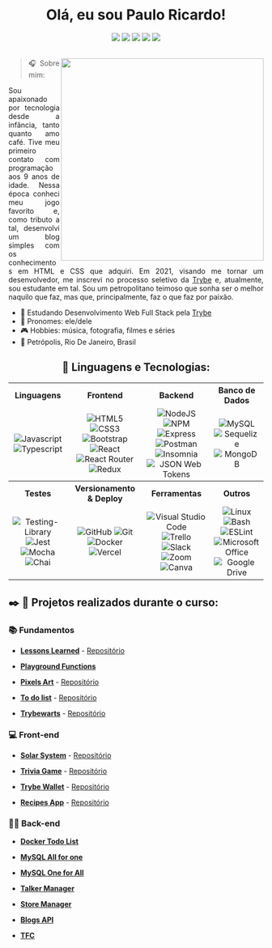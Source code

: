 <div align="center"><h1>  Olá, eu sou Paulo Ricardo! </h1></div>

<!-- Contato -->
<div align="center">
  <a href="https://www.linkedin.com/in/pauloricardosb/" target="_blank"><img src="https://img.shields.io/badge/-LinkedIn-%230077B5?style=for-the-badge&logo=linkedin&logoColor=white" target="_blank"></a> 
  <a href="mailto:pauloricardosbarboza@gmail.com" target="_blank"><img src="https://img.shields.io/badge/Gmail-D14836?style=for-the-badge&logo=gmail&logoColor=white"></a>
  <a href="https://api.whatsapp.com/send?phone=5524992140588" target="_blank"><img src="https://img.shields.io/badge/WhatsApp-25D366?style=for-the-badge&logo=whatsapp&logoColor=white"></a>
  <a href="https://t.me/pauloricardosb" target="_blank"><img src="https://img.shields.io/badge/Telegram-2CA5E0?style=for-the-badge&logo=telegram&logoColor=white"></a>
  <a href="https://www.instagram.com/pauloricardosb/" target="_blank"><img src="https://img.shields.io/badge/-Instagram-%23E4405F?style=for-the-badge&logo=instagram&logoColor=white" target="_blank"></a>
</div>
<br>

<div align="justify">
 <img align="right" src="https://raw.githubusercontent.com/MicaelliMedeiros/micaellimedeiros/master/image/computer-illustration.png" width="400px">
 
> 🎧   Sobre mim:
 
  <p> Sou apaixonado por tecnologia desde a infância, tanto quanto amo café. Tive meu primeiro contato com programação aos 9 anos de idade. Nessa época conheci meu jogo favorito e, como tributo a tal, desenvolvi um blog simples com os conhecimentos em HTML e CSS que adquiri. Em 2021, visando me tornar um desenvolvedor, me inscrevi no processo seletivo da <a href="https://www.betrybe.com/">Trybe</a> e, atualmente, sou estudante em tal. Sou um petropolitano teimoso que sonha ser o melhor naquilo que faz, mas que, principalmente, faz o que faz por paixão. </p>

</div>

- 🌱 Estudando Desenvolvimento Web Full Stack pela [Trybe](https://www.betrybe.com/)
- 👩 Pronomes: ele/dele
- 🎮 Hobbies: música, fotografia, filmes e séries
- 📍 Petrópolis, Rio De Janeiro, Brasil

##

<div align="center">

<h2 align="center"> 🦄   Linguagens e Tecnologias:  </h2>
 
<table>
<tr>
  <th>Linguagens</th>
  <th>Frontend</th>
  <th>Backend</th>
  <th>Banco de Dados</th>
</tr>
<tr>
  <td align="center" >
    <img alt="Javascript" src="https://img.shields.io/badge/javascript-%23323330.svg?style=for-the-badge&logo=javascript&logoColor=%23F7DF1E">
    <img alt="Typescript" src="https://img.shields.io/badge/typescript-%23007ACC.svg?style=for-the-badge&logo=typescript&logoColor=white"> 
  </td>
  <td align="center" >
    <img alt="HTML5" src="https://img.shields.io/badge/html5-%23E34F26.svg?style=for-the-badge&logo=html5&logoColor=white">
    <img alt="CSS3" src="https://img.shields.io/badge/css3-%231572B6.svg?style=for-the-badge&logo=css3&logoColor=white"> 
    <img alt="Bootstrap" src="https://img.shields.io/badge/bootstrap-%23563D7C.svg?style=for-the-badge&logo=bootstrap&logoColor=white">
    <img alt="React" src="https://img.shields.io/badge/react-%2320232a.svg?style=for-the-badge&logo=react&logoColor=%2361DAFB">
    <img alt="React Router" src="https://img.shields.io/badge/React_Router-CA4245?style=for-the-badge&logo=react-router&logoColor=white">
    <img alt="Redux" src="https://img.shields.io/badge/redux-%23593d88.svg?style=for-the-badge&logo=redux&logoColor=white">
  </td>
  <td align="center" >
    <img alt="NodeJS" src="https://img.shields.io/badge/node.js-6DA55F?style=for-the-badge&logo=node.js&logoColor=white"> 
    <img alt="NPM" src="https://img.shields.io/badge/NPM-%23000000.svg?style=for-the-badge&logo=npm&logoColor=white">
    <img alt="Express" src="https://img.shields.io/badge/Express.js-404D59?style=for-the-badge"> 
    <img alt="Postman" src="https://img.shields.io/badge/Postman-FF6C37.svg?style=for-the-badge&logo=Postman&logoColor=white">
    <img alt="Insomnia" src="https://img.shields.io/badge/Insomnia-4000BF.svg?style=for-the-badge&logo=Insomnia&logoColor=white">
    <img alt="JSON Web Tokens" src="https://img.shields.io/badge/JSON%20Web%20Tokens-000000.svg?style=for-the-badge&logo=JSON-Web-Tokens&logoColor=white"> 
  </td>
  <td align="center" >
    <img alt="MySQL" src="https://img.shields.io/badge/mysql-%2300f.svg?style=for-the-badge&logo=mysql&logoColor=white"> 
    <img alt="Sequelize" src="https://img.shields.io/badge/Sequelize-52B0E7?style=for-the-badge&logo=Sequelize&logoColor=white">
    <img alt="MongoDB" src="https://img.shields.io/badge/MongoDB-%234ea94b.svg?style=for-the-badge&logo=mongodb&logoColor=white"> 
  </td>
<tr>
  
<tr>
  <th>Testes</th>
  <th>Versionamento & Deploy</th>
  <th>Ferramentas</th>
  <th>Outros</th>
</tr>
</tr>
  <td align="center" >
    <img alt="Testing-Library" src="https://img.shields.io/badge/-TestingLibrary-%23E33332?style=for-the-badge&logo=testing-library&logoColor=white">
    <img alt="Jest" src="https://img.shields.io/badge/-jest-%23C21325?style=for-the-badge&logo=jest&logoColor=white"> 
    <img alt="Mocha" src="https://img.shields.io/badge/-mocha-%238D6748?style=for-the-badge&logo=mocha&logoColor=white"> 
    <img alt="Chai" src="https://img.shields.io/badge/Chai-A30701.svg?style=for-the-badge&logo=Chai&logoColor=white"> 
  </td>
  <td align="center">
    <img alt="GitHub" src="https://img.shields.io/badge/github-%23121011.svg?style=for-the-badge&logo=github&logoColor=white">
    <img alt="Git" src="https://img.shields.io/badge/git-%23F05033.svg?style=for-the-badge&logo=git&logoColor=white">
    <img alt="Docker" src="https://img.shields.io/badge/docker-%230db7ed.svg?style=for-the-badge&logo=docker&logoColor=white">
    <img alt="Vercel" src="https://img.shields.io/badge/Vercel-000000.svg?style=for-the-badge&logo=Vercel&logoColor=white">
  </td>
  <td align="center" >
    <img alt="Visual Studio Code" src="https://img.shields.io/badge/Visual%20Studio%20Code-0078d7.svg?style=for-the-badge&logo=visual-studio-code&logoColor=white">
    <img alt="Trello" src="https://img.shields.io/badge/Trello-%23026AA7.svg?style=for-the-badge&logo=Trello&logoColor=white">
    <img alt="Slack" src="https://img.shields.io/badge/Slack-4A154B?style=for-the-badge&logo=slack&logoColor=white">
    <img alt="Zoom" src="https://img.shields.io/badge/Zoom-2D8CFF.svg?style=for-the-badge&logo=Zoom&logoColor=white">
    <img alt="Canva" src="https://img.shields.io/badge/Canva-%2300C4CC.svg?style=for-the-badge&logo=Canva&logoColor=white"> 
  </td>
  <td align="center" >
    <img alt="Linux" src="https://img.shields.io/badge/Linux-FCC624?style=for-the-badge&logo=linux&logoColor=black">
    <img alt="Bash" src="https://img.shields.io/badge/GNU%20Bash-4EAA25?style=for-the-badge&logo=GNU%20Bash&logoColor=white"> 
    <img alt="ESLint" src="https://img.shields.io/badge/ESLint-4B3263?style=for-the-badge&logo=eslint&logoColor=white">
    <img alt="Microsoft Office" src="https://img.shields.io/badge/Microsoft%20Office-D83B01.svg?style=for-the-badge&logo=Microsoft-Office&logoColor=white"> 
    <img alt="Google Drive" src="https://img.shields.io/badge/Google%20Drive-4285F4.svg?style=for-the-badge&logo=Google-Drive&logoColor=white">  
  </td>
</tr>
  
</table>
</div>
               
##

<h2> ✒️ 📖 Projetos realizados durante o curso: </h2>
<h3>
   📚 Fundamentos    
</h3>

* **[Lessons Learned](https://pauloricardosb.github.io/lessons-learned/)** - [Repositório](https://github.com/pauloricardosb/lessons-learned)

* **[Playground Functions](https://github.com/pauloricardosb/playground-functions)**
   
* **[Pixels Art](https://pauloricardosb.github.io/project-pixels-art/)** - [Repositório](https://github.com/pauloricardosb/pixel-art-project)
   
* **[To do list](https://pauloricardosb.github.io/project-todo-list/)** - [Repositório](https://github.com/pauloricardosb/project-todo-list-project)
   
* **[Trybewarts](https://pauloricardosb.github.io/trybewarts/)** - [Repositório](https://github.com/pauloricardosb/trybewarts-project)


<h3>
   💻 Front-end
</h3>

* **[Solar System](https://pauloricardosb.github.io/solar-system-project/)** - [Repositório](https://github.com/pauloricardosb/solar-system-project)

* **[Trivia Game](https://trivia-project-pi.vercel.app/)** - [Repositório](https://github.com/pauloricardosb/trivia-project)

* **[Trybe Wallet]()** - [Repositório](https://github.com/pauloricardosb/trybe-wallet-project)

* **[Recipes App](https://recipes-app-project-umber.vercel.app/)** - [Repositório](https://github.com/pauloricardosb/recipes-app-project)


<h3>
   👩‍🍳 Back-end
</h3>

* **[Docker Todo List](https://github.com/pauloricardosb/docker-todo-list-project)** 

* **[MySQL All for one](https://github.com/pauloricardosb/all-for-one-project)**

* **[MySQL One for All](https://github.com/pauloricardosb/one-for-all-project)**

* **[Talker Manager](https://github.com/pauloricardosb/talker-manager-project)**

* **[Store Manager](https://github.com/pauloricardosb/store-manager-project)** 

* **[Blogs API](https://github.com/pauloricardosb/blogs-api-project)**

* **[TFC](https://github.com/pauloricardosb/tfc-project)**

##

